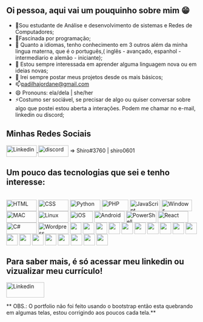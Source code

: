 ## Oi pessoa, aqui vai um pouquinho sobre mim 😁
- 🌱Sou estudante de Análise e desenvolvimento de sistemas e Redes de Computadores;
- 🔭Fascinada por programação;
- 👯 Quanto a idiomas, tenho conhecimento em 3 outros além da minha lingua materna, que é o português,( inglês - avançado, espanhol - intermediario e alemão - iniciante);
- 🤔 Estou sempre interessada em aprender alguma linguagem nova ou em ideias novas;
- 💬 Irei sempre postar meus projetos desde os mais básicos;
- 📫padilhajordane@gmail.com
- 😄 Pronouns: ela/dela | she/her
- ⚡Costumo ser sociável, se precisar de algo ou quiser conversar sobre algo que postei estou aberta a interações. Podem me chamar no e-mail, linkedin ou discord;
## Minhas Redes Sociais
<p align="left">  
  <a href=" https://img.shields.io/badge/LinkedIn-0077B5?style=for-the-badge&logo=linkedin&logoColor=white"> <img align="center" alt="Linkedin" height="30" width="80" src="https://img.shields.io/badge/LinkedIn-0A66C2.svg?style=for-the-badge&logo=LinkedIn&logoColor=white"> </a>
  <img align="center" alt="discord" height="30" width="80" src="https://img.shields.io/badge/Discord-5865F2.svg?style=for-the-badge&logo=Discord&logoColor=white" width=e"> => Shiro#3760 | shiro0601

## Um pouco das tecnologias que sei e tenho interesse:

 <div style="display: inline_block"><br>
 
  <img align="center" alt="HTML" height="30" width="80" src="https://img.shields.io/badge/HTML5-E34F26?style=for-the-badge&logo=html5&logoColor=white">
  <img align="center" alt="CSS" height="30" width="80" src="https://img.shields.io/badge/CSS-239120?&style=for-the-badge&logo=css3&logoColor=white">
  <img align="center" alt="Python" height="30" width="80" src="https://img.shields.io/badge/Python-3776AB?style=for-the-badge&logo=python&logoColor=white">
  <img align="center" alt="PHP" height="30" width="70" src="https://img.shields.io/badge/PHP-777BB4?style=for-the-badge&logo=php&logoColor=white">
  <img align="center" alt="JavaScript" height="30" width="80" src="https://img.shields.io/badge/JavaScript-323330?style=for-the-   badge&logo=javascript&logoColor=F7DF1E">
  <img align="center" alt="Windows" height="30" width="80" src="https://img.shields.io/badge/Windows-0078D6?style=for-the-badge&logo=windows&logoColor=white">
  <img align="center" alt="MAC" height="30" width="80" src="https://img.shields.io/badge/mac%20os-000000?style=for-the-badge&logo=apple&logoColor=white">
  <img align="center" alt="Linux" height="30" width="80" src="https://img.shields.io/badge/Linux-FCC624?style=for-the-badge&logo=linux&logoColor=black">
  <img align="center" alt="iOS" height="30" width="60" src="https://img.shields.io/badge/iOS-000000?style=for-the-badge&logo=ios&logoColor=white">
  <img align="center" alt="Android" height="30" width="80" src="https://img.shields.io/badge/Android-3DDC84?style=for-the-badge&logo=android&logoColor=white">
  <img align="center" alt="PowerShell" height="30" width="80" src="https://img.shields.io/badge/powershell-5391FE?style=for-the-badge&logo=powershell&logoColor=white">
  <img align="center" alt="React" height="30" width="80" src="https://img.shields.io/badge/React-20232A?style=for-the-badge&logo=react&logoColor=61DAFB">
  <img align="center" alt="C#" height="30" width="80" src="https://img.shields.io/badge/C%23-239120?style=for-the-badge&logo=c-sharp&logoColor=white">
  <img align="center" alt="Wordpress" height="30" width="80" src="https://img.shields.io/badge/Wordpress-21759B?style=for-the-badge&logo=wordpress&logoColor=white">
  <img align="center" alt"Ruby" height="30' width="80" src="https://img.shields.io/badge/Ruby-CC342D?style=for-the-badge&logo=ruby&logoColor=white">
  <img align="center" alt"Node.js" height="30' width="80" src="https://img.shields.io/badge/Node.js-43853D?style=for-the-badge&logo=node.js&logoColor=white">           
  <img align="center" alt"Typescript" height="30' width="80" src="https://img.shields.io/badge/TypeScript-007ACC?style=for-the-badge&logo=typescript&logoColor=white">   
  <img align="center" alt"C++" height="30' width="80" src="https://img.shields.io/badge/C%2B%2B-00599C?style=for-the-badge&logo=c%2B%2B&logoColor=white">               
  <img align="center" alt"jAVA" height="30' width="80" src="https://img.shields.io/badge/Java-ED8B00?style=for-the-badge&logo=openjdk&logoColor=white">                 
  <img align="center" alt"MYSQL" height="30' width="80" src="https://img.shields.io/badge/MySQL-00000F?style=for-the-badge&logo=mysql&logoColor=white">                 
  <img align="center" alt"Angular" height="30' width="80" src="https://img.shields.io/badge/Angular-DD0031?style=for-the-badge&logo=angular&logoColor">                                                             
  <img align="center" alt".NET" height="30' width="80" src="https://img.shields.io/badge/.NET-512BD4.svg?style=for-the-badge&logo=dotnet&logoColor=white"> 
  <img align="center" alt"forms" height="30' width="80" src="https://img.shields.io/badge/Google%20Forms-7248B9.svg?style=for-the-badge&logo=Google-Forms&logoColor=white">
  <img align="center" alt"excel" height="30' width="80" src="https://img.shields.io/badge/Microsoft%20Excel-217346.svg?style=for-the-badge&logo=Microsoft-Excel&logoColor=white">
  <img align="center" alt"world" height="30' width="80" src="https://img.shields.io/badge/Microsoft%20Word-2B579A.svg?style=for-the-badge&logo=Microsoft-Word&logoColor=white">
  <img align="center" alt"teams" height="30' width="80" src="https://img.shields.io/badge/Microsoft%20Teams-6264A7.svg?style=for-the-badge&logo=Microsoft-Teams&logoColor=white">
  <img align="center" alt"outlook" height="30' width="80" src="https://img.shields.io/badge/Microsoft%20Outlook-0078D4.svg?style=for-the-badge&logo=Microsoft-Outlook&logoColor=white">
  <img align="center" alt"powerpoint" height="30' width="80" src="https://img.shields.io/badge/Microsoft%20PowerPoint-B7472A.svg?style=for-the-badge&logo=Microsoft-PowerPoint&logoColor=white">
  <img align="center" alt"" height="30' width="80" src="https://img.shields.io/badge/Microsoft%20Outlook-0078D4.svg?style=for-the-badge&logo=Microsoft-Outlook&logoColor=white">
  <img align="center" alt"androidstudio" height="30' width="80" src="https://img.shields.io/badge/Android%20Studio-3DDC84.svg?style=for-the-badge&logo=Android-Studio&logoColor=white">
  <img align="center" alt"androidstudio" height="30' width="80" src="https://img.shields.io/badge/Google%20Colab-F9AB00.svg?style=for-the-badge&logo=Google-Colab&logoColor=white">
  <img align="center" alt"androidstudio" height="30' width="80" src="https://img.shields.io/badge/Visual%20Studio%20Code-007ACC.svg?style=for-the-badge&logo=Visual-Studio-Code&logoColor=white">

 ## Para saber mais, é só acessar meu linkedin ou vizualizar meu currículo!
  
  <a href="https://srapadilha.github.io/Portfolio/ "> <img align="center" alt="Linkedin" height="40" width="100" src="https://img.shields.io/badge/GitHub%20Pages-222222.svg?style=for-the-badge&logo=GitHub-Pages&logoColor=white"> </a>
  
**  OBS.: O portfolio não foi feito usando o bootstrap então esta quebrando em algumas telas, estou corrigindo aos poucos cada tela.**
</di>
